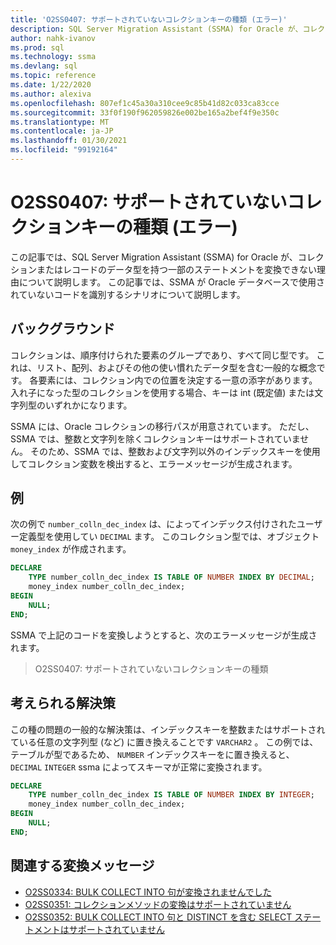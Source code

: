 ```yaml
---
title: 'O2SS0407: サポートされていないコレクションキーの種類 (エラー)'
description: SQL Server Migration Assistant (SSMA) for Oracle が、コレクションまたはレコードのデータ型を持つ一部のステートメントを変換できない理由について説明します。
author: nahk-ivanov
ms.prod: sql
ms.technology: ssma
ms.devlang: sql
ms.topic: reference
ms.date: 1/22/2020
ms.author: alexiva
ms.openlocfilehash: 807ef1c45a30a310cee9c85b41d82c033ca83cce
ms.sourcegitcommit: 33f0f190f962059826e002be165a2bef4f9e350c
ms.translationtype: MT
ms.contentlocale: ja-JP
ms.lasthandoff: 01/30/2021
ms.locfileid: "99192164"
---
```

# <a name="o2ss0407-unsupported-collection-key-type-error"></a>O2SS0407: サポートされていないコレクションキーの種類 (エラー)

この記事では、SQL Server Migration Assistant (SSMA) for Oracle が、コレクションまたはレコードのデータ型を持つ一部のステートメントを変換できない理由について説明します。 この記事では、SSMA が Oracle データベースで使用されていないコードを識別するシナリオについて説明します。

## <a name="background"></a>バックグラウンド

コレクションは、順序付けられた要素のグループであり、すべて同じ型です。 これは、リスト、配列、およびその他の使い慣れたデータ型を含む一般的な概念です。 各要素には、コレクション内での位置を決定する一意の添字があります。 入れ子になった型のコレクションを使用する場合、キーは int (既定値) または文字列型のいずれかになります。

SSMA には、Oracle コレクションの移行パスが用意されています。 ただし、SSMA では、整数と文字列を除くコレクションキーはサポートされていません。 そのため、SSMA では、整数および文字列以外のインデックスキーを使用してコレクション変数を検出すると、エラーメッセージが生成されます。

## <a name="example"></a>例

次の例で `number_colln_dec_index` は、によってインデックス付けされたユーザー定義型を使用してい `DECIMAL` ます。 このコレクション型では、オブジェクト `money_index` が作成されます。

```sql
DECLARE
    TYPE number_colln_dec_index IS TABLE OF NUMBER INDEX BY DECIMAL;
    money_index number_colln_dec_index;
BEGIN
    NULL;
END;
```

SSMA で上記のコードを変換しようとすると、次のエラーメッセージが生成されます。

> O2SS0407: サポートされていないコレクションキーの種類

## <a name="possible-remedies"></a>考えられる解決策

この種の問題の一般的な解決策は、インデックスキーを整数またはサポートされている任意の文字列型 (など) に置き換えることです `VARCHAR2` 。 この例では、テーブルが型であるため、 `NUMBER` インデックスキーをに置き換えると、 `DECIMAL` `INTEGER` ssma によってスキーマが正常に変換されます。

```sql
DECLARE
    TYPE number_colln_dec_index IS TABLE OF NUMBER INDEX BY INTEGER;
    money_index number_colln_dec_index;
BEGIN
    NULL;
END;
```

## <a name="related-conversion-messages"></a>関連する変換メッセージ

* [O2SS0334: BULK COLLECT INTO 句が変換されませんでした](o2ss0334.md)
* [O2SS0351: コレクションメソッドの変換はサポートされていません](o2ss0351.md)
* [O2SS0352: BULK COLLECT INTO 句と DISTINCT を含む SELECT ステートメントはサポートされていません](o2ss0352.md)
